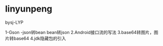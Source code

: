 # linyunpeng
bysj-LYP

1-Gson -json转bean  bean转json
2.Android接口流的写法
3.base64转图片，图片转base64
4.jdk隐藏包的引入 
